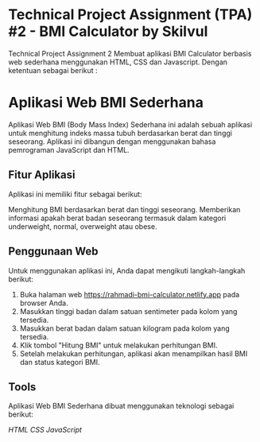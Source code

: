 # Technical Project Assignment (TPA) #2 - BMI Calculator by Skilvul

Technical Project Assignment 2 Membuat aplikasi BMI Calculator berbasis web sederhana menggunakan HTML, CSS dan Javascript. Dengan ketentuan sebagai berikut :

# Aplikasi Web BMI Sederhana

Aplikasi Web BMI (Body Mass Index) Sederhana ini adalah sebuah aplikasi untuk menghitung indeks massa tubuh berdasarkan berat dan tinggi seseorang. Aplikasi ini dibangun dengan menggunakan bahasa pemrograman JavaScript dan HTML.

## Fitur Aplikasi

Aplikasi ini memiliki fitur sebagai berikut:

Menghitung BMI berdasarkan berat dan tinggi seseorang.
Memberikan informasi apakah berat badan seseorang termasuk dalam kategori underweight, normal, overweight atau obese.

## Penggunaan Web

Untuk menggunakan aplikasi ini, Anda dapat mengikuti langkah-langkah berikut:

1. Buka halaman web https://rahmadi-bmi-calculator.netlify.app pada browser Anda.
2. Masukkan tinggi badan dalam satuan sentimeter pada kolom yang tersedia.
3. Masukkan berat badan dalam satuan kilogram pada kolom yang tersedia.
4. Klik tombol "Hitung BMI" untuk melakukan perhitungan BMI.
5. Setelah melakukan perhitungan, aplikasi akan menampilkan hasil BMI dan status kategori BMI.

## Tools

Aplikasi Web BMI Sederhana dibuat menggunakan teknologi sebagai berikut:

_HTML_
_CSS_
_JavaScript_
